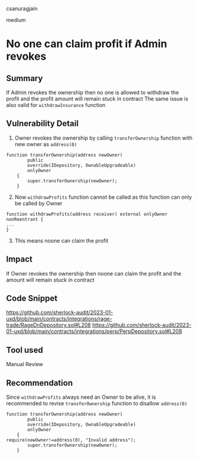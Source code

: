 csanuragjain

medium

# No one can claim profit if Admin revokes

## Summary
If Admin revokes the ownership then no one is allowed to withdraw the profit and the profit amount will remain stuck in contract
The same issue is also valid for `withdrawInsurance` function

## Vulnerability Detail
1. Owner revokes the ownership by calling `transferOwnership` function with new owner as `address(0)`

```solidity
function transferOwnership(address newOwner)
        public
        override(IDepository, OwnableUpgradeable)
        onlyOwner
    {
        super.transferOwnership(newOwner);
    }
```

2. Now `withdrawProfits` function cannot be called as this function can only be called by Owner

```solidity
function withdrawProfits(address receiver) external onlyOwner nonReentrant {
...
}
```

3. This means noone can claim the profit

## Impact
If Owner revokes the ownership then noone can claim the profit and the amount will remain stuck in contract

## Code Snippet
https://github.com/sherlock-audit/2023-01-uxd/blob/main/contracts/integrations/rage-trade/RageDnDepository.sol#L208
https://github.com/sherlock-audit/2023-01-uxd/blob/main/contracts/integrations/perp/PerpDepository.sol#L208

## Tool used
Manual Review

## Recommendation
Since `withdrawProfits` always need an Owner to be alive, it is recommended to revise `transferOwnership` function to disallow `address(0)`

```solidity
function transferOwnership(address newOwner)
        public
        override(IDepository, OwnableUpgradeable)
        onlyOwner
    {
require(newOwner!=address(0), "Invalid address");
        super.transferOwnership(newOwner);
    }
```